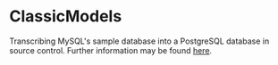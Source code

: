 # ClassicModels
Transcribing MySQL's sample database into a PostgreSQL database in source 
control. Further information may be found 
[here](https://www.mysqltutorial.org/mysql-sample-database.aspx).
